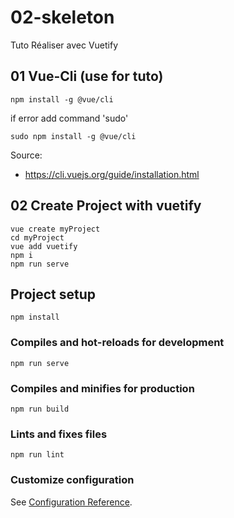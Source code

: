 # 02-skeleton

Tuto Réaliser avec Vuetify

## 01 Vue-Cli (use for tuto)
```
npm install -g @vue/cli

```

if error add command 'sudo'

```
sudo npm install -g @vue/cli

```

Source:
  - https://cli.vuejs.org/guide/installation.html

## 02 Create Project with vuetify
```
vue create myProject
cd myProject
vue add vuetify
npm i
npm run serve
```

## Project setup
```
npm install
```

### Compiles and hot-reloads for development
```
npm run serve
```

### Compiles and minifies for production
```
npm run build
```

### Lints and fixes files
```
npm run lint
```

### Customize configuration
See [Configuration Reference](https://cli.vuejs.org/config/).
